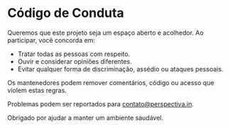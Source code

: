 # Código de Conduta

Queremos que este projeto seja um espaço aberto e acolhedor. Ao participar, você concorda em:

- Tratar todas as pessoas com respeito.
- Ouvir e considerar opiniões diferentes.
- Evitar qualquer forma de discriminação, assédio ou ataques pessoais.

Os mantenedores podem remover comentários, código ou acesso que violem estas regras.

Problemas podem ser reportados para contato@perspectiva.in.

Obrigado por ajudar a manter um ambiente saudável.

